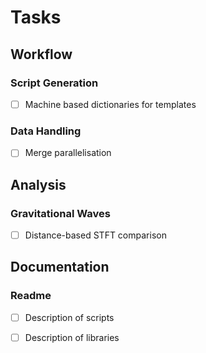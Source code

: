 # Tasks
## Workflow
### Script Generation
- [ ] Machine based dictionaries for templates

### Data Handling
- [ ] Merge parallelisation

## Analysis
### Gravitational Waves
- [ ] Distance-based STFT comparison

## Documentation
### Readme
 - [ ] Description of scripts
 - [ ] Description of libraries

